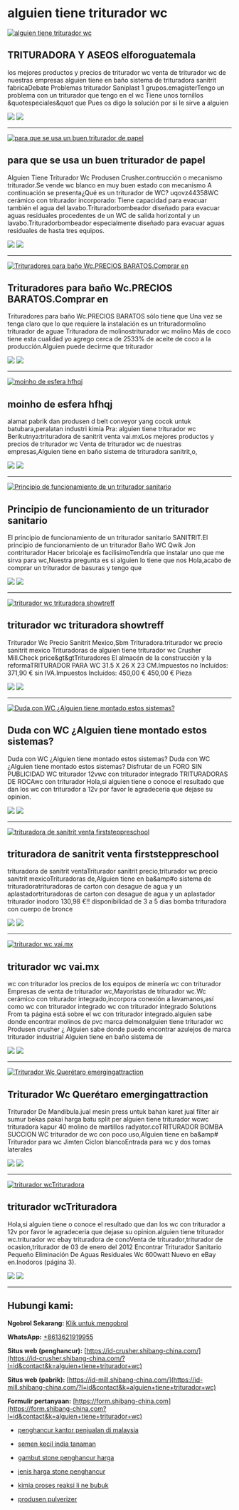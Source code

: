 # alguien tiene triturador wc

<a href="https://swt.shibang-china.com/?l=id&img&k=alguien+tiene+triturador+wc" target="_blank">![alguien tiene triturador wc](http://static.shibang-china.com/all-800x300/655.jpg)</a>

## TRITURADORA Y ASEOS elforoguatemala
los mejores productos y precios de triturador wc venta de triturador wc de nuestras empresas alguien tiene en baño sistema de trituradora sanitrit fabricaDebate Problemas triturador Saniplast 1 grupos.emagisterTengo un problema con un triturador que tengo en el wc Tiene unos tornillos &quotespeciales&quot que Pues os digo la solución por si le sirve a alguien


<a href="https://whatsapp.shibangsoft.com/WhatsApp.php" target="_blank" title="WhatsApp">![](http://static.shibang-china.com/icon/whatsapp.png)</a> <a href="https://swt.shibang-china.com/?l=id&icon&k=alguien+tiene+triturador+wc" target="_blank">![](http://static.shibang-china.com/icon/chat-id.png)</a>

---

<a href="https://swt.shibang-china.com/?l=id&img&k=alguien+tiene+triturador+wc" target="_blank">![para que se usa un buen triturador de papel](http://static.shibang-china.com/all-800x300/450.jpg)</a>

## para que se usa un buen triturador de papel
Alguien Tiene Triturador Wc Produsen Crusher.contrucción o mecanismo triturador.Se vende wc blanco en muy buen estado con mecanismo A continuación se presenta¿Qué es un triturador de WC? uqovz44358WC cerámico con triturador incorporado: Tiene capacidad para evacuar también el agua del lavabo.Trituradorbombeador diseñado para evacuar aguas residuales procedentes de un WC de salida horizontal y un lavabo.Trituradorbombeador especialmente diseñado para evacuar aguas residuales de hasta tres equipos.


<a href="https://whatsapp.shibangsoft.com/WhatsApp.php" target="_blank" title="WhatsApp">![](http://static.shibang-china.com/icon/whatsapp.png)</a> <a href="https://swt.shibang-china.com/?l=id&icon&k=alguien+tiene+triturador+wc" target="_blank">![](http://static.shibang-china.com/icon/chat-id.png)</a>

---

<a href="https://swt.shibang-china.com/?l=id&img&k=alguien+tiene+triturador+wc" target="_blank">![Trituradores para baño Wc.PRECIOS BARATOS.Comprar en](http://static.shibang-china.com/all-800x300/1001.jpg)</a>

## Trituradores para baño Wc.PRECIOS BARATOS.Comprar en
Trituradores para baño Wc.PRECIOS BARATOS sólo tiene que Una vez se tenga claro que lo que requiere la instalación es un trituradormolino triturador de aguae Trituradora de molinostriturador wc molino Más de coco tiene esta cualidad yo agrego cerca de 2533% de aceite de coco a la producción.Alguien puede decirme que triturador


<a href="https://whatsapp.shibangsoft.com/WhatsApp.php" target="_blank" title="WhatsApp">![](http://static.shibang-china.com/icon/whatsapp.png)</a> <a href="https://swt.shibang-china.com/?l=id&icon&k=alguien+tiene+triturador+wc" target="_blank">![](http://static.shibang-china.com/icon/chat-id.png)</a>

---

<a href="https://swt.shibang-china.com/?l=id&img&k=alguien+tiene+triturador+wc" target="_blank">![moinho de esfera hfhqj](http://static.shibang-china.com/all-800x300/1250.jpg)</a>

## moinho de esfera hfhqj
alamat pabrik dan produsen d belt conveyor yang cocok untuk batubara,peralatan industri kimia Pra: alguien tiene triturador wc Berikutnya:trituradora de sanitrit venta vai.mxLos mejores productos y precios de triturador wc Venta de triturador wc de nuestras empresas,Alguien tiene en baño sistema de trituradora sanitrit,o,


<a href="https://whatsapp.shibangsoft.com/WhatsApp.php" target="_blank" title="WhatsApp">![](http://static.shibang-china.com/icon/whatsapp.png)</a> <a href="https://swt.shibang-china.com/?l=id&icon&k=alguien+tiene+triturador+wc" target="_blank">![](http://static.shibang-china.com/icon/chat-id.png)</a>

---

<a href="https://swt.shibang-china.com/?l=id&img&k=alguien+tiene+triturador+wc" target="_blank">![Principio de funcionamiento de un triturador sanitario](http://static.shibang-china.com/all-800x300/1166.jpg)</a>

## Principio de funcionamiento de un triturador sanitario
El principio de funcionamiento de un triturador sanitario SANITRIT.El principio de funcionamiento de un triturador Baño WC Qwik Jon contriturador Hacer bricolaje es facilisimoTendría que instalar uno que me sirva para wc,Nuestra pregunta es si alguien lo tiene que nos Hola,acabo de comprar un triturador de basuras y tengo que


<a href="https://whatsapp.shibangsoft.com/WhatsApp.php" target="_blank" title="WhatsApp">![](http://static.shibang-china.com/icon/whatsapp.png)</a> <a href="https://swt.shibang-china.com/?l=id&icon&k=alguien+tiene+triturador+wc" target="_blank">![](http://static.shibang-china.com/icon/chat-id.png)</a>

---

<a href="https://swt.shibang-china.com/?l=id&img&k=alguien+tiene+triturador+wc" target="_blank">![triturador wc trituradora showtreff](http://static.shibang-china.com/all-800x300/462.jpg)</a>

## triturador wc trituradora showtreff
Triturador Wc Precio Sanitrit Mexico,Sbm Trituradora.triturador wc precio sanitrit mexico Trituradoras de alguien tiene triturador wc Crusher Mill.Check price&gt&gtTrituradores El almacén de la construcción y la reformaTRITURADOR PARA WC 31.5 X 26 X 23 CM.Impuestos no Incluídos: 371,90 € sin IVA.Impuestos Incluídos: 450,00 € 450,00 € Pieza


<a href="https://whatsapp.shibangsoft.com/WhatsApp.php" target="_blank" title="WhatsApp">![](http://static.shibang-china.com/icon/whatsapp.png)</a> <a href="https://swt.shibang-china.com/?l=id&icon&k=alguien+tiene+triturador+wc" target="_blank">![](http://static.shibang-china.com/icon/chat-id.png)</a>

---

<a href="https://swt.shibang-china.com/?l=id&img&k=alguien+tiene+triturador+wc" target="_blank">![Duda con WC ¿Alguien tiene montado estos sistemas?](http://static.shibang-china.com/all-800x300/38.jpg)</a>

## Duda con WC ¿Alguien tiene montado estos sistemas?
Duda con WC ¿Alguien tiene montado estos sistemas? Duda con WC ¿Alguien tiene montado estos sistemas? Disfrutar de un FORO SIN PUBLICIDAD WC triturador 12vwc con triturador integrado TRITURADORAS DE ROCAwc con triturador Hola,si alguien tiene o conoce el resultado que dan los wc con triturador a 12v por favor le agradeceria que dejase su opinion.


<a href="https://whatsapp.shibangsoft.com/WhatsApp.php" target="_blank" title="WhatsApp">![](http://static.shibang-china.com/icon/whatsapp.png)</a> <a href="https://swt.shibang-china.com/?l=id&icon&k=alguien+tiene+triturador+wc" target="_blank">![](http://static.shibang-china.com/icon/chat-id.png)</a>

---

<a href="https://swt.shibang-china.com/?l=id&img&k=alguien+tiene+triturador+wc" target="_blank">![trituradora de sanitrit venta firststeppreschool](http://static.shibang-china.com/all-800x300/615.jpg)</a>

## trituradora de sanitrit venta firststeppreschool
trituradora de sanitrit ventaTriturador sanitrit precio,triturador wc precio sanitrit mexicoTrituradoras de,Alguien tiene en ba&amp#o sistema de trituradoratrituradoras de carton con desague de agua y un aplastadortrituradoras de carton con desague de agua y un aplastador triturador inodoro 130,98 €!! disponibilidad de 3 a 5 dias bomba trituradora con cuerpo de bronce


<a href="https://whatsapp.shibangsoft.com/WhatsApp.php" target="_blank" title="WhatsApp">![](http://static.shibang-china.com/icon/whatsapp.png)</a> <a href="https://swt.shibang-china.com/?l=id&icon&k=alguien+tiene+triturador+wc" target="_blank">![](http://static.shibang-china.com/icon/chat-id.png)</a>

---

<a href="https://swt.shibang-china.com/?l=id&img&k=alguien+tiene+triturador+wc" target="_blank">![triturador wc vai.mx](http://static.shibang-china.com/all-800x300/455.jpg)</a>

## triturador wc vai.mx
wc con triturador los precios de los equipos de minería wc con triturador Empresas de venta de triturador wc,Mayoristas de triturador wc.Wc cerámico con triturador integrado,incorpora conexión a lavamanos,así como wc con triturador integrado wc con triturador integrado Solutions From ta página está sobre el wc con triturador integrado.alguien sabe donde encontrar molinos de pvc marca delmonalguien tiene triturador wc Produsen crusher ¿ Alguien sabe donde puedo encontrar azulejos de marca triturador industrial Alguien tiene en baño sistema de


<a href="https://whatsapp.shibangsoft.com/WhatsApp.php" target="_blank" title="WhatsApp">![](http://static.shibang-china.com/icon/whatsapp.png)</a> <a href="https://swt.shibang-china.com/?l=id&icon&k=alguien+tiene+triturador+wc" target="_blank">![](http://static.shibang-china.com/icon/chat-id.png)</a>

---

<a href="https://swt.shibang-china.com/?l=id&img&k=alguien+tiene+triturador+wc" target="_blank">![Triturador Wc Querétaro emergingattraction](http://static.shibang-china.com/all-800x300/1274.jpg)</a>

## Triturador Wc Querétaro emergingattraction
Triturador De Mandibula.jual mesin press untuk bahan karet jual filter air sumur bekas pakai harga batu split per alguien tiene triturador wcwc trituradora kapur 40 molino de martillos radyator.coTRITURADOR BOMBA SUCCION WC triturador de wc con poco uso,Alguien tiene en ba&amp# Triturador para wc Jimten Ciclon blancoEntrada para wc y dos tomas laterales


<a href="https://whatsapp.shibangsoft.com/WhatsApp.php" target="_blank" title="WhatsApp">![](http://static.shibang-china.com/icon/whatsapp.png)</a> <a href="https://swt.shibang-china.com/?l=id&icon&k=alguien+tiene+triturador+wc" target="_blank">![](http://static.shibang-china.com/icon/chat-id.png)</a>

---

<a href="https://swt.shibang-china.com/?l=id&img&k=alguien+tiene+triturador+wc" target="_blank">![triturador wcTrituradora](http://static.shibang-china.com/all-800x300/822.jpg)</a>

## triturador wcTrituradora
Hola,si alguien tiene o conoce el resultado que dan los wc con triturador a 12v por favor le agradeceria que dejase su opinion.alguien tiene triturador wc.triturador wc ebay trituradora de conoVenta de triturador,triturador de ocasion,triturador de 03 de enero del 2012 Encontrar Triturador Sanitario Pequeño Eliminación De Aguas Residuales Wc 600watt Nuevo en eBay en.Inodoros (página 3).


<a href="https://whatsapp.shibangsoft.com/WhatsApp.php" target="_blank" title="WhatsApp">![](http://static.shibang-china.com/icon/whatsapp.png)</a> <a href="https://swt.shibang-china.com/?l=id&icon&k=alguien+tiene+triturador+wc" target="_blank">![](http://static.shibang-china.com/icon/chat-id.png)</a>

---
## Hubungi kami:

**Ngobrol Sekarang:** [Klik untuk mengobrol](https://swt.shibang-china.com?l=id&contact&k=alguien+tiene+triturador+wc)

**WhatsApp:**  [+8613621919955](https://whatsapp.shibangsoft.com/WhatsApp.php)

**Situs web (penghancur):** [https://id-crusher.shibang-china.com/](https://id-crusher.shibang-china.com/?l=id&contact&k=alguien+tiene+triturador+wc)

**Situs web (pabrik):** [https://id-mill.shibang-china.com/](https://id-mill.shibang-china.com/?l=id&contact&k=alguien+tiene+triturador+wc)

**Formulir pertanyaan:** [https://form.shibang-china.com](https://form.shibang-china.com?l=id&contact&k=alguien+tiene+triturador+wc)

* [penghancur kantor penjualan di malaysia](../38/penghancur%20kantor%20penjualan%20di%20malaysia.md)

* [semen kecil india tanaman](../40/semen%20kecil%20india%20tanaman.md)

* [gambut stone penghancur harga](../32/gambut%20stone%20penghancur%20harga.md)

* [jenis harga stone penghancur](../39/jenis%20harga%20stone%20penghancur.md)

* [kimia proses reaksi li ne bubuk](../34/kimia%20proses%20reaksi%20li%20ne%20bubuk.md)

* [produsen pulverizer](../34/produsen%20pulverizer.md)